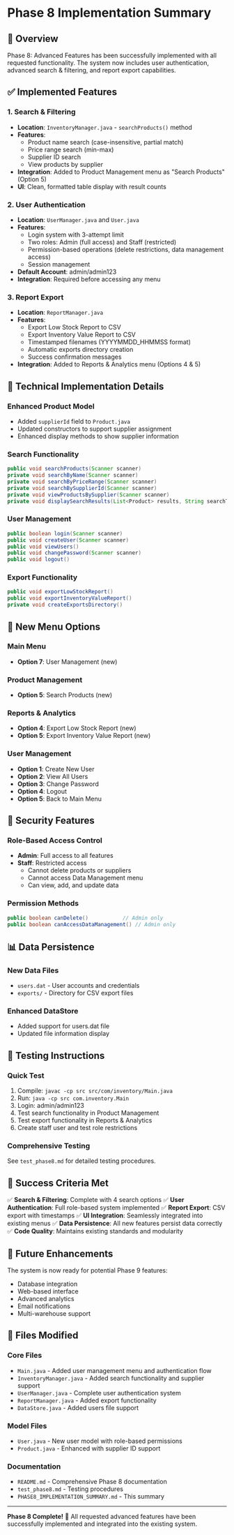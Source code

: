 # Phase 8 Implementation Summary

## 🎯 Overview
Phase 8: Advanced Features has been successfully implemented with all requested functionality. The system now includes user authentication, advanced search & filtering, and report export capabilities.

## ✅ Implemented Features

### 1. Search & Filtering
- **Location**: `InventoryManager.java` - `searchProducts()` method
- **Features**:
  - Product name search (case-insensitive, partial match)
  - Price range search (min-max)
  - Supplier ID search
  - View products by supplier
- **Integration**: Added to Product Management menu as "Search Products" (Option 5)
- **UI**: Clean, formatted table display with result counts

### 2. User Authentication
- **Location**: `UserManager.java` and `User.java`
- **Features**:
  - Login system with 3-attempt limit
  - Two roles: Admin (full access) and Staff (restricted)
  - Permission-based operations (delete restrictions, data management access)
  - Session management
- **Default Account**: admin/admin123
- **Integration**: Required before accessing any menu

### 3. Report Export
- **Location**: `ReportManager.java`
- **Features**:
  - Export Low Stock Report to CSV
  - Export Inventory Value Report to CSV
  - Timestamped filenames (YYYYMMDD_HHMMSS format)
  - Automatic exports directory creation
  - Success confirmation messages
- **Integration**: Added to Reports & Analytics menu (Options 4 & 5)

## 🔧 Technical Implementation Details

### Enhanced Product Model
- Added `supplierId` field to `Product.java`
- Updated constructors to support supplier assignment
- Enhanced display methods to show supplier information

### Search Functionality
```java
public void searchProducts(Scanner scanner)
private void searchByName(Scanner scanner)
private void searchByPriceRange(Scanner scanner)
private void searchBySupplierId(Scanner scanner)
private void viewProductsBySupplier(Scanner scanner)
private void displaySearchResults(List<Product> results, String searchType)
```

### User Management
```java
public boolean login(Scanner scanner)
public void createUser(Scanner scanner)
public void viewUsers()
public void changePassword(Scanner scanner)
public void logout()
```

### Export Functionality
```java
public void exportLowStockReport()
public void exportInventoryValueReport()
private void createExportsDirectory()
```

## 🚀 New Menu Options

### Main Menu
- **Option 7**: User Management (new)

### Product Management
- **Option 5**: Search Products (new)

### Reports & Analytics
- **Option 4**: Export Low Stock Report (new)
- **Option 5**: Export Inventory Value Report (new)

### User Management
- **Option 1**: Create New User
- **Option 2**: View All Users
- **Option 3**: Change Password
- **Option 4**: Logout
- **Option 5**: Back to Main Menu

## 🔐 Security Features

### Role-Based Access Control
- **Admin**: Full access to all features
- **Staff**: Restricted access
  - Cannot delete products or suppliers
  - Cannot access Data Management menu
  - Can view, add, and update data

### Permission Methods
```java
public boolean canDelete()           // Admin only
public boolean canAccessDataManagement() // Admin only
```

## 📊 Data Persistence

### New Data Files
- `users.dat` - User accounts and credentials
- `exports/` - Directory for CSV export files

### Enhanced DataStore
- Added support for users.dat file
- Updated file information display

## 🧪 Testing Instructions

### Quick Test
1. Compile: `javac -cp src src/com/inventory/Main.java`
2. Run: `java -cp src com.inventory.Main`
3. Login: admin/admin123
4. Test search functionality in Product Management
5. Test export functionality in Reports & Analytics
6. Create staff user and test role restrictions

### Comprehensive Testing
See `test_phase8.md` for detailed testing procedures.

## 🎉 Success Criteria Met

✅ **Search & Filtering**: Complete with 4 search options
✅ **User Authentication**: Full role-based system implemented
✅ **Report Export**: CSV export with timestamps
✅ **UI Integration**: Seamlessly integrated into existing menus
✅ **Data Persistence**: All new features persist data correctly
✅ **Code Quality**: Maintains existing standards and modularity

## 🔮 Future Enhancements

The system is now ready for potential Phase 9 features:
- Database integration
- Web-based interface
- Advanced analytics
- Email notifications
- Multi-warehouse support

## 📝 Files Modified

### Core Files
- `Main.java` - Added user management menu and authentication flow
- `InventoryManager.java` - Added search functionality and supplier support
- `UserManager.java` - Complete user authentication system
- `ReportManager.java` - Added export functionality
- `DataStore.java` - Added users file support

### Model Files
- `User.java` - New user model with role-based permissions
- `Product.java` - Enhanced with supplier ID support

### Documentation
- `README.md` - Comprehensive Phase 8 documentation
- `test_phase8.md` - Testing procedures
- `PHASE8_IMPLEMENTATION_SUMMARY.md` - This summary

---

**Phase 8 Complete!** 🎉 All requested advanced features have been successfully implemented and integrated into the existing system.
